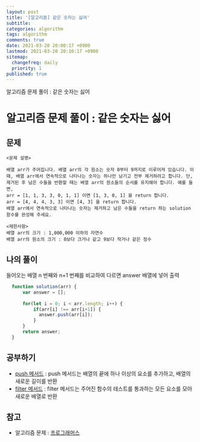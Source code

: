 ```yaml
---
layout: post
title: '[알고리즘] 같은 숫자는 싫어'
subtitle: 
categories: algorithm
tags: algorithm
comments: true
date: 2021-03-20 20:00:17 +0900
lastmod: 2021-03-20 20:10:17 +0900
sitemap:
  changefreq: daily
  priority: 1
published: true
---
```


알고리즘 문제 풀이 : 같은 숫자는 싫어<br />

# 알고리즘 문제 풀이 : 같은 숫자는 싫어

## 문제 
```text
<문제 설명>

배열 arr가 주어집니다. 배열 arr의 각 원소는 숫자 0부터 9까지로 이루어져 있습니다. 이때, 배열 arr에서 연속적으로 나타나는 숫자는 하나만 남기고 전부 제거하려고 합니다. 단, 제거된 후 남은 수들을 반환할 때는 배열 arr의 원소들의 순서를 유지해야 합니다. 예를 들면,
arr = [1, 1, 3, 3, 0, 1, 1] 이면 [1, 3, 0, 1] 을 return 합니다.
arr = [4, 4, 4, 3, 3] 이면 [4, 3] 을 return 합니다.
배열 arr에서 연속적으로 나타나는 숫자는 제거하고 남은 수들을 return 하는 solution 함수를 완성해 주세요.

<제한사항>
배열 arr의 크기 : 1,000,000 이하의 자연수
배열 arr의 원소의 크기 : 0보다 크거나 같고 9보다 작거나 같은 정수
```



## 나의 풀이
들어오는 배열 n 번째와 n+1 번째를 비교하여 다르면 answer 배열에 넣어 출력

```javascript
  function solution(arr) {
      var answer = [];
      
      for(let i = 0; i < arr.length; i++) {
          if(arr[i] !== arr[i+1]) {
            answer.push(arr[i]);
          }
      }
      return answer;
  }
```



## 공부하기
- [push 메서드](https://developer.mozilla.org/ko/docs/Web/JavaScript/Reference/Global_Objects/Array/push) 
  : push 메서드는 배열의 끝에 하나 이상의 요소를 추가하고, 배열의 새로운 길이를 반환 
- [filter 메서드](https://developer.mozilla.org/ko/docs/Web/JavaScript/Reference/Global_Objects/Array/filter)
  : filter 메서드는 주어진 함수의 테스트를 통과하는 모든 요소를 모아 새로운 배열로 반환



## 참고
- 알고리즘 문제 : [프로그래머스](https://programmers.co.kr)